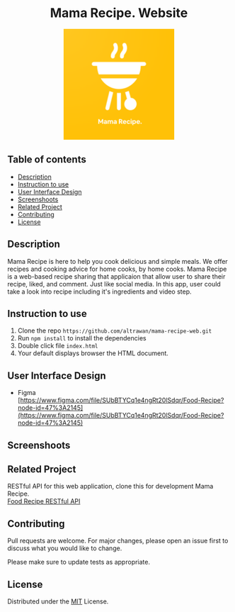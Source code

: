 <h1 align="center">Mama Recipe. Website</h1>

<p align="center">
<img src="/docs/logo.png" width="250px">
</p>

## Table of contents
- [Description](#Description)
- [Instruction to use](#Instruction-to-use)
- [User Interface Design](#User-Interface-Design)
- [Screenshoots](#Screenshoot)
- [Related Project](#Related-Project)
- [Contributing](#Contributing)
- [License](#License)


## Description
Mama Recipe is here to help you cook delicious and simple meals. We offer recipes and cooking advice for home cooks, by home cooks. Mama Recipe is a web-based recipe sharing that applicaion that allow user to share their recipe, liked, and comment. Just like social media. In this app, user could take a look into recipe including it's ingredients and video step.

## Instruction to use
1. Clone the repo ```https://github.com/altrawan/mama-recipe-web.git```
2. Run ```npm install``` to install the dependencies
3. Double click file ```index.html```
4. Your default displays browser the HTML document.

## User Interface Design
  - Figma\
    [https://www.figma.com/file/SUbBTYCq1e4ngRt20lSdqr/Food-Recipe?node-id=47%3A2145](https://www.figma.com/file/SUbBTYCq1e4ngRt20lSdqr/Food-Recipe?node-id=47%3A2145)
<!--
- [Project Structure](#Project-Structure)
## Project Structure
```
|── assets\               # Assets project
    ├── css\              # Files CSS
    ├── fonts\            # Fonts
    ├── icon\             # Icons
    ├── img\              # Images
    ├── js\               # Files Javascript
    ├── videos\           # Videos
├── add-recipe.html       # Add Recipe Page
├── detail-recipe.html    # Detail Recipe Page
├── detail-video.html     # Detail Video Recipe Page
├── edit-recipe.html      # Edit Recipe Page
├── index.html            # Landing Page
├── login.html            # Login Page
├── profile.html          # Profile Page
├── .gitignore            # File name for not uploaded on github
├── LICENSE               # License this project
├── README.md             # For Readme In github
└── register.html         # Register Page
```
-->
## Screenshoots

## Related Project
RESTful API for this web application, clone this for development Mama Recipe.\
[Food Recipe RESTful API](https://github.com/altrawan/food-recipe-api)

## Contributing
Pull requests are welcome. For major changes, please open an issue first to discuss what you would like to change.

Please make sure to update tests as appropriate.

## License
Distributed under the [MIT](/LICENSE) License.
